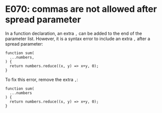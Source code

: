 # E070: commas are not allowed after spread parameter

In a function declaration, an extra `,` can be added to the end of the parameter
list. However, it is a syntax error to include an extra `,` after a spread
parameter:

    function sum(
      ...numbers,
    ) {
      return numbers.reduce((x, y) => x+y, 0);
    }

To fix this error, remove the extra `,`:

    function sum(
      ...numbers
    ) {
      return numbers.reduce((x, y) => x+y, 0);
    }
